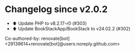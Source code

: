 # Changelog since v2.0.2
- ⬆️ Update PHP to v8.2.17-r0 (#303) 
- ⬆️ Update BookStackApp/BookStack to v24.02.2 (#302)

Co-authored-by: renovate[bot] <29139614+renovate[bot]@users.noreply.github.com> 
